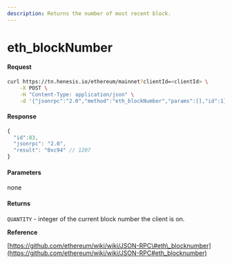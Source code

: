```yaml
---
description: Returns the number of most recent block.
---
```


# eth\_blockNumber

#### Request

```bash
curl https://tn.henesis.io/ethereum/mainnet?clientId=<clientId> \
    -X POST \
    -H "Content-Type: application/json" \
    -d '{"jsonrpc":"2.0","method":"eth_blockNumber","params":[],"id":1}'
```

#### Response

```javascript
{
  "id":83,
  "jsonrpc": "2.0",
  "result": "0xc94" // 1207
}
```

#### Parameters

none

#### Returns

`QUANTITY` - integer of the current block number the client is on.

**Reference**

[https://github.com/ethereum/wiki/wiki/JSON-RPC\#eth\_blocknumber](https://github.com/ethereum/wiki/wiki/JSON-RPC#eth_blocknumber)

